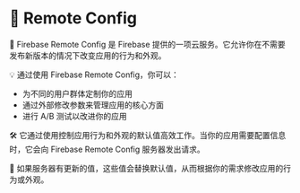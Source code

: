 # 🚀 Remote Config

🔹 Firebase Remote Config 是 Firebase 提供的一项云服务。它允许你在不需要发布新版本的情况下改变应用的行为和外观。

💡 通过使用 Firebase Remote Config，你可以：
- 为不同的用户群体定制你的应用
- 通过外部修改参数来管理应用的核心方面
- 进行 A/B 测试以改进你的应用

🛠️ 它通过使用控制应用行为和外观的默认值高效工作。当你的应用需要配置信息时，它会向 Firebase Remote Config 服务器发出请求。

🔄 如果服务器有更新的值，这些值会替换默认值，从而根据你的需求修改应用的行为或外观。